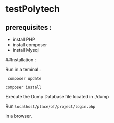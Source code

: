 # testPolytech


## prerequisites :

- install PHP
- install composer
- install Mysql

##Installation :

Run in a teminal :

`` composer update`` 

``composer install ``

Execute the Dump Database file located in ./dump

Run ``localhost/place/of/project/login.php``

in a browser.









